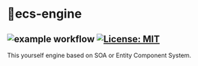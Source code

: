# 🗽ecs-engine
![example workflow](https://github.com/deadbit-dev/ecs-engine/actions/workflows/main.yml/badge.svg)
[![License: MIT](https://img.shields.io/badge/License-MIT-yellow.svg)](https://github.com/deadbit-dev/ecs-engine/blob/main/LICENSE)
---
This yourself engine based on SOA or Entity Component System.
